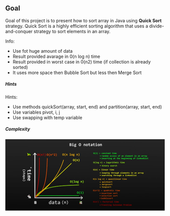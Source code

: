 ## Goal

Goal of this project is to present how to sort array in Java using **Quick Sort** strategy. Quick Sort is a highly efficient sorting algorithm that uses a divide-and-conquer strategy to sort elements in an array.

Info:
* Use fot huge amount of data
* Result provided avarage in 0(n log n) time
* Result provided in worst case in 0(n2) time (if collection is already sorted)
* It uses more space then Bubble Sort but less then Merge Sort

##### Hints
Hints:
* Use methods quickSort(array, start, end) and partition(array, start, end)
* Use variables pivot, i, j
* Use swapping with temp variable

##### Complexity

![My Image](readme-images/image-01.png)